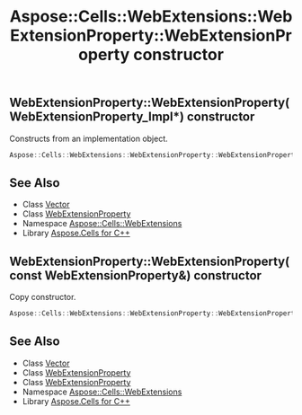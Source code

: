 ﻿---
title: Aspose::Cells::WebExtensions::WebExtensionProperty::WebExtensionProperty constructor
linktitle: WebExtensionProperty
second_title: Aspose.Cells for C++ API Reference
description: 'Aspose::Cells::WebExtensions::WebExtensionProperty::WebExtensionProperty constructor. Constructs from an implementation object in C++.'
type: docs
weight: 100
url: /cpp/aspose.cells.webextensions/webextensionproperty/webextensionproperty/
---
## WebExtensionProperty::WebExtensionProperty(WebExtensionProperty_Impl*) constructor


Constructs from an implementation object.

```cpp
Aspose::Cells::WebExtensions::WebExtensionProperty::WebExtensionProperty(WebExtensionProperty_Impl *impl)
```

## See Also

* Class [Vector](../../../aspose.cells/vector/)
* Class [WebExtensionProperty](../)
* Namespace [Aspose::Cells::WebExtensions](../../)
* Library [Aspose.Cells for C++](../../../)
## WebExtensionProperty::WebExtensionProperty(const WebExtensionProperty\&) constructor


Copy constructor.

```cpp
Aspose::Cells::WebExtensions::WebExtensionProperty::WebExtensionProperty(const WebExtensionProperty &src)
```

## See Also

* Class [Vector](../../../aspose.cells/vector/)
* Class [WebExtensionProperty](../)
* Class [WebExtensionProperty](../)
* Namespace [Aspose::Cells::WebExtensions](../../)
* Library [Aspose.Cells for C++](../../../)
